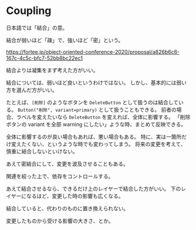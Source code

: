 # Coupling

日本語では「結合」の意。

結合が弱いほど「疎」で、強いほど「密」という。

https://fortee.jp/object-oriented-conference-2020/proposal/a826b6c6-167c-4c5c-bfc7-52bb8bc22ec1

結合よりは凝集をまず考えた方がいい。

結合については、弱いほど良いというわけではない。
しかし、基本的には弱い方を選んだ方がいい。

たとえば、`[削除]` のようなボタンを `DeleteButton` として扱うのは結合している。
`Button("削除", variant=primary)` として扱うこともできる。
前者の場合、ラベルを変えたいなら `DeleteButton` を変えれば、全体に影響する。
「削除ボタンの variant を全部 warning にしたい」ような時、まとめて反映できる。

全体に影響するのが良い場合もあれば、悪い場合もある。
特に、実は一箇所だけ変えたくない、というような時でも変わってしまう。
将来の変更を考えて、慎重に結合しないといけない。

あえて密結合にして、変更を波及させることもある。

関連を絞った上で、依存をコントロールする。

あえて結合させるなら、できるだけ上のレイヤーで結合した方がいい。
下のレイヤーになるほど、変更した時の影響も広くなる。

結合していると、代わりのものに置き換えられない。

変更したものから受ける影響の大きさ、とか。
